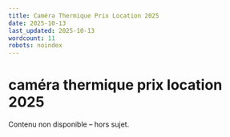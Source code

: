 ```yaml
---
title: Caméra Thermique Prix Location 2025
date: 2025-10-13
last_updated: 2025-10-13
wordcount: 11
robots: noindex
---
```


# caméra thermique prix location 2025

Contenu non disponible – hors sujet.